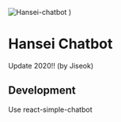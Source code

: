 ![Hansei-chatbot](https://user-images.githubusercontent.com/64394744/102321295-d1bc9580-3fc0-11eb-9960-3cca29c7cb1b.PNG)
)

# Hansei Chatbot
Update 2020!! (by Jiseok)

## Development 
Use react-simple-chatbot